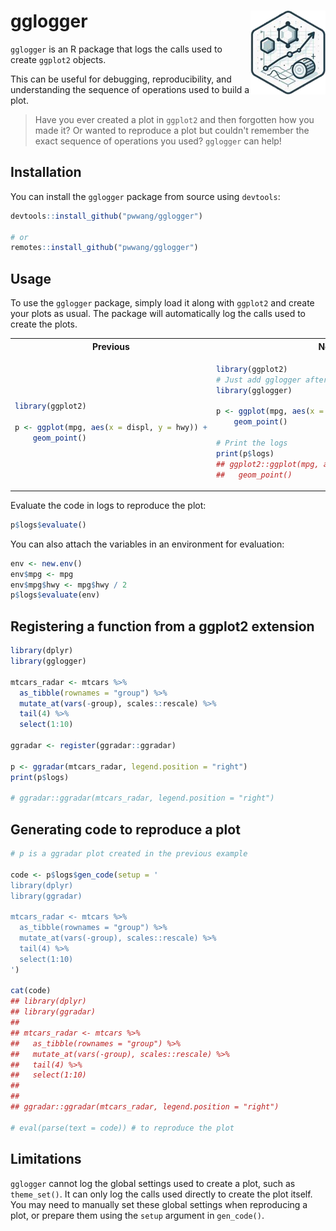 # gglogger <a href="https://pwwang.github.io/gglogger/"><img src="man/figures/logo.png" align="right" height="134" alt="gglogger website" /></a>

`gglogger` is an R package that logs the calls used to create `ggplot2` objects.

This can be useful for debugging, reproducibility, and understanding the sequence of operations used to build a plot.

> Have you ever created a plot in `ggplot2` and then forgotten how you made it? Or wanted to reproduce a plot but couldn't remember the exact sequence of operations you used? `gglogger` can help!

## Installation

You can install the `gglogger` package from source using `devtools`:

```r
devtools::install_github("pwwang/gglogger")

# or
remotes::install_github("pwwang/gglogger")
```

## Usage

To use the `gglogger` package, simply load it along with `ggplot2` and create your plots as usual. The package will automatically log the calls used to create the plots.

<table>
    <tr>
        <th>Previous</th>
        <th>Now</th>
    </tr>
    <tr>
        <td>


```r
library(ggplot2)

p <- ggplot(mpg, aes(x = displ, y = hwy)) +
    geom_point()
```

</td>
<td>


```r
library(ggplot2)
# Just add gglogger after ggplot2
library(gglogger)

p <- ggplot(mpg, aes(x = displ, y = hwy)) +
    geom_point()

# Print the logs
print(p$logs)
## ggplot2::ggplot(mpg, aes(x = displ, y = hwy)) +
##   geom_point()
```

</td>
</tr>
</table>

Evaluate the code in logs to reproduce the plot:

```r
p$logs$evaluate()
```

You can also attach the variables in an environment for evaluation:

```r
env <- new.env()
env$mpg <- mpg
env$mpg$hwy <- mpg$hwy / 2
p$logs$evaluate(env)
```

## Registering a function from a ggplot2 extension

```r
library(dplyr)
library(gglogger)

mtcars_radar <- mtcars %>%
  as_tibble(rownames = "group") %>%
  mutate_at(vars(-group), scales::rescale) %>%
  tail(4) %>%
  select(1:10)

ggradar <- register(ggradar::ggradar)

p <- ggradar(mtcars_radar, legend.position = "right")
print(p$logs)

# ggradar::ggradar(mtcars_radar, legend.position = "right")
```

## Generating code to reproduce a plot

```r
# p is a ggradar plot created in the previous example

code <- p$logs$gen_code(setup = '
library(dplyr)
library(ggradar)

mtcars_radar <- mtcars %>%
  as_tibble(rownames = "group") %>%
  mutate_at(vars(-group), scales::rescale) %>%
  tail(4) %>%
  select(1:10)
')

cat(code)
## library(dplyr)
## library(ggradar)
##
## mtcars_radar <- mtcars %>%
##   as_tibble(rownames = "group") %>%
##   mutate_at(vars(-group), scales::rescale) %>%
##   tail(4) %>%
##   select(1:10)
##
##
## ggradar::ggradar(mtcars_radar, legend.position = "right")

# eval(parse(text = code)) # to reproduce the plot
```

## Limitations

`gglogger` cannot log the global settings used to create a plot, such as `theme_set()`. It can only log the calls used directly to create the plot itself. You may need to manually set these global settings when reproducing a plot, or prepare them using the `setup` argument in `gen_code()`.
